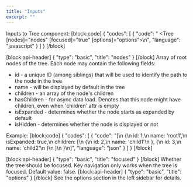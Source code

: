 ```yaml
---
title: "Inputs"
excerpt: ""
---
```

Inputs to Tree component:
[block:code]
{
  "codes": [
    {
      "code": "    <Tree [nodes]=\"nodes\" [focused]=\"true\" [options]=\"options\"></Tree>\n",
      "language": "javascript"
    }
  ]
}
[/block]

[block:api-header]
{
  "type": "basic",
  "title": "nodes"
}
[/block]
Array of root nodes of the tree.
Each node may contain the following fields:
- id - a unique ID (among siblings) that will be used to identify the path to the node in the tree
- name - will be displayed by default in the tree
- children - an array of the node's children
- hasChildren - for async data load. Denotes that this node might have children, even when 'children' attr is empty
- isExpanded - determines whether the node starts as expanded by default
- isHidden - determines whether the node is displayed or not

Example:
[block:code]
{
  "codes": [
    {
      "code": "[\n  {\n    id: 1,\n    name: 'root1',\n    isExpanded: true,\n    children: [\n      {\n        id: 2,\n        name: 'child1'\n      }, {\n        id: 3,\n        name: 'child2'\n      }\n    ]\n  }\n]",
      "language": "json"
    }
  ]
}
[/block]

[block:api-header]
{
  "type": "basic",
  "title": "focused"
}
[/block]
Whether the tree should be focused. Key navigation only works when the tree is focused.
Default value: false.
[block:api-header]
{
  "type": "basic",
  "title": "options"
}
[/block]
See the options section in the left sidebar for details.